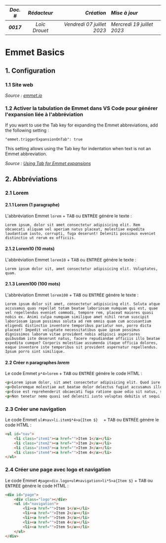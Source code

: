 |*Doc. #*|*Rédacteur*|*Création*|*Mise à jour*|
|:---:|:---:|---:|:---|
|***0017***|*Loïc Drouet*|_Vendredi 07 juillet 2023_|_Mercredi 19 juillet 2023_|


<body>

# Emmet Basics

## 1. Configuration

### 1.1 Site web

*Source : [emmet.io](https://emmet.io)*

### 1.2 Activer la tabulation de Emmet dans VS Code pour générer l'expansion liée à l'abbréviation
	
If you want to use the Tab key for expanding the Emmet abbreviations, add the following setting :

`"emmet.triggerExpansionOnTab": true`</code></pre>

This setting allows using the Tab key for indentation when text is not an Emmet abbreviation.

*Source : [Using Tab for Emmet expansions](https://code.visualstudio.com/docs/editor/emmet#_using-tab-for-emmet-expansions)*


## 2. Abbréviations

### 2.1 Lorem

#### 2.1.1 Lorem (1 paragraphe)

L'abbréviation Emmet `lorem` + <kbd>TAB</kbd> ou <kbd>ENTRÉE</kbd> génére le texte :

``` 
Lorem ipsum, dolor sit amet consectetur adipisicing elit. Rem obcaecati aliquam vel aperiam natus placeat, molestiae expedita laudantium iusto, corrupti, fuga deserunt! Deleniti possimus eveniet distinctio ut rerum ex officiis.
``` 

#### 2.1.2 Lorem10 (10 mots)

L'abbréviation Emmet `lorem10` + <kbd>TAB</kbd> ou <kbd>ENTRÉE</kbd> génére le texte :

``` 
Lorem ipsum dolor sit, amet consectetur adipisicing elit. Voluptates, quam.
``` 

#### 2.1.3 Lorem100 (100 mots)

L'abbréviation Emmet `lorem100` + <kbd>TAB</kbd> ou <kbd>ENTRÉE</kbd> génére le texte :

``` 
Lorem ipsum dolor sit amet, consectetur adipisicing elit. Soluta atque accusamus quas repellat totam beatae laboriosam numquam qui est, quae vel repellendus eveniet commodi, tempore rem, placeat maiores quasi nobis ex. Animi culpa numquam similique amet nihil rerum suscipit laboriosam ipsum possimus soluta ad rem omnis quam cum accusantium eligendi distinctio inventore temporibus pariatur non, porro dicta placeat! Impedit voluptate necessitatibus quae ipsum possimus dignissimos laborum vitae provident nobis adipisci asperiores quibusdam iste deserunt natus, facere repudiandae officiis illo beatae expedita cumque? Corporis molestiae assumenda itaque officia dolores, eaque inventore iste temporibus sit provident aspernatur repellendus. Ipsum porro sint similique.
```

#### 2.2 Créer n paragraphes <em>lorem</em>

Le code Emmet `p*4>lorem` + <kbd>TAB</kbd> ou <kbd>ENTRÉE</kbd> génére le code HTML :

```html
<p>Lorem ipsum dolor, sit amet consectetur adipisicing elit. Quod iure illo eius labore distinctio eveniet unde culpa rerum adipisci aliquam voluptatibus, nisi praesentium necessitatibus ex perspiciatis in magnam dignissimos. Commodi?</p>
<p>Doloremque molestiae aut beatae dolor delectus fugiat accusamus illo dignissimos exercitationem debitis blanditiis quod eligendi, praesentium aliquam est fugit dolore et? Obcaecati porro corrupti architecto iste mollitia, nulla quibusdam doloremque?</p>
<p>Esse est reprehenderit obcaecati fuga ratione quae odio sit natus, sequi praesentium nemo eaque perspiciatis at doloremque quaerat, dolor saepe nobis soluta? Repellat ipsam laudantium tenetur voluptatibus est? Earum, error!</p>
<p>Non tenetur nemo quasi sed deleniti iusto voluptas debitis ut sequi dignissimos. Iusto, consectetur! Voluptatum, consequuntur necessitatibus aspernatur quidem sint quod magnam nisi, atque obcaecati eveniet esse, ullam praesentium corrupti.</p>
```

### 2.3 Créer une navigation

Le code Emmet `ul#nav>li.item$*4>a{Item $}	` + <kbd>TAB</kbd> ou <kbd>ENTRÉE</kbd> génére le code HTML :

```html
<ul id="nav">
	<li class="item1"><a href="">Item 1</a></li>
	<li class="item2"><a href="">Item 2</a></li>
	<li class="item3"><a href="">Item 3</a></li>
	<li class="item4"><a href="">Item 4</a></li>
</ul>
```

### 2.4 Créer une page avec logo et navigation

Le code Emmet `#page>div.logo+ul#navigation>li*5>a{Item $}` + <kbd>TAB</kbd> ou <kbd>ENTRÉE</kbd> génére le code HTML :

```html
<div id="page">
	<div class="logo"></div>
	<ul id="navigation">
		<li><a href="">Item 1</a></li>
		<li><a href="">Item 2</a></li>
		<li><a href="">Item 3</a></li>
		<li><a href="">Item 4</a></li>
		<li><a href="">Item 5</a></li>
	</ul>
</div>
```